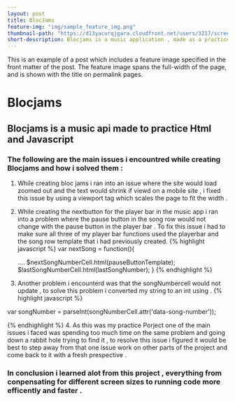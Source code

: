 ```yaml
---
layout: post
title: BlocJams
feature-img: "img/sample_feature_img.png"
thumbnail-path: "https://d13yacurqjgara.cloudfront.net/users/3217/screenshots/2030966/blocjams_1x.png"
short-description: Blocjams is a music application , made as a practice project.
---
```

This is an example of a post which includes a feature image specified in the front matter of the post. The feature image spans the full-width of the page, and is shown with the title on permalink pages.
# Blocjams
## Blocjams is a music api made to practice Html and Javascript
### The following are the main issues i encountred while creating Blocjams and how i solved them :
1. While creating bloc jams i ran into an issue where the site would load zoomed out and the text would shrink if viewd on a mobile site , i fixed this issue by using a viewport tag which scales the page to fit the width .
2. While creating the nextbutton for the player bar in the music app i ran into a problem where the pause button in the song row would not change with the pause button in the player bar . To fix this issue i had to make sure all three of my player bar functions used the playerbar and the song row template that i had previously created.
  {% highlight javascript %}
  var nextSong = function(){

    ....
    $nextSongNumberCell.html(pauseButtonTemplate);
   $lastSongNumberCell.html(lastSongNumber);
  }
 {% endhighlight %}
3. Another problem i encounterd was that the songNumbercell would not update , to solve this problem i converted my string to an int using .
  {% highlight javascript %}

  var songNumber = parseInt(songNumberCell.attr('data-song-number'));

  {% endhighlight %}
4. As this was my practice Porject one of the main issues i faced was spending too much time on the same problem and going down a rabbit hole trying to find it , to resolve this issue i figured it would be best to step away from that one issue work on other parts of the project and come back to it with a fresh prespective .

### In conclusion i learned alot from this project , everything from conpensating for different screen sizes to running code more efficently and faster .
